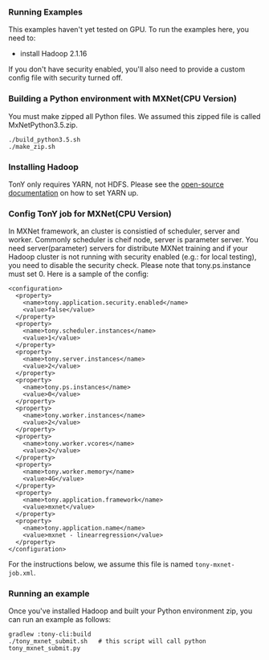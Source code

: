### Running Examples

This examples haven't yet tested on GPU.
To run the examples here, you need to:

* install Hadoop 2.1.16

If you don't have security enabled, you'll also need to provide a custom config file with security turned off.


### Building a Python environment with MXNet(CPU Version)
You must make zipped all Python files. We assumed this zipped file is called MxNetPython3.5.zip.
``` bashshell
./build_python3.5.sh
./make_zip.sh
```


### Installing Hadoop

TonY only requires YARN, not HDFS. Please see the [open-source documentation](https://hadoop.apache.org/docs/current/hadoop-project-dist/hadoop-common/SingleCluster.html) on how to set YARN up.


### Config TonY job for MXNet(CPU Version)

In MXNet framework, an cluster is consistied of scheduler, server and worker. Commonly scheduler is cheif node, server is parameter server.  You need server(parameter) servers for distribute MXNet training and if your Hadoop cluster is not running with security enabled (e.g.: for local testing), you need to disable the security check. Please note that tony.ps.instance must set 0. Here is a sample of the config:

```
<configuration>
  <property>
    <name>tony.application.security.enabled</name>
    <value>false</value>
  </property>
  <property>
    <name>tony.scheduler.instances</name>
    <value>1</value>
  </property>
  <property>
    <name>tony.server.instances</name>
    <value>2</value>
  </property>
  <property>
    <name>tony.ps.instances</name>
    <value>0</value>
  </property>
  <property>
    <name>tony.worker.instances</name>
    <value>2</value>
  </property>
  <property>
    <name>tony.worker.vcores</name>
    <value>2</value>
  </property>
  <property>
    <name>tony.worker.memory</name>
    <value>4G</value>
  </property>
  <property>
    <name>tony.application.framework</name>
    <value>mxnet</value>
  </property>
  <property>
    <name>tony.application.name</name>
    <value>mxnet - linearregression</value>
  </property>
</configuration>
```

For the instructions below, we assume this file is named `tony-mxnet-job.xml`.


### Running an example

Once you've installed Hadoop and built your Python environment zip, you can run an example as follows:

``` bashshell
gradlew :tony-cli:build
./tony_mxnet_submit.sh   # this script will call python tony_mxnet_submit.py
```

